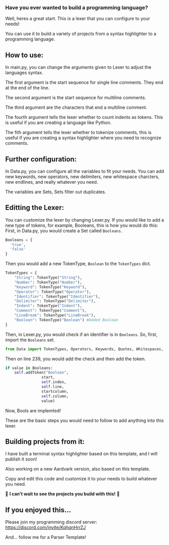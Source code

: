 ### Have you ever wanted to build a programming language?
Well, heres a great start. This is a lexer that you can configure to your needs! 

You can use it to build a variety of projects from a syntax highlighter to a programming language.


## How to use:
In main.py, you can change the arguments given to Lexer to adjust the languages syntax.

The first argument is the start sequence for single line comments. They end at the end of the line.

The second argument is the start sequence for multiline comments. 

The third argument are the characters that end a multiline comment.

The fourth argument tells the lexer whether to count indents as tokens. This is useful if you are creating a language like Python.

The fith argument tells the lexer whether to tokenize comments, this is useful if you are creating a syntax highlighter where you need to recognize comments.

## Further configuration:
In Data.py, you can configure all the variables to fit your needs. You can add new keywords, new operators, new delimiters, new whitespace charcters, new endlines, and really whatever you need.

The variables are Sets, Sets filter out duplicates.

## Editting the Lexer:
You can customize the lexer by changing Lexer.py. If you would like to add a new type of tokens, for example, Booleans, this is how you would do this:
First, in Data.py, you would create a Set called `Booleans`.
```py
Booleans = {
  'true',
  'false'
}
```
Then you would add a new TokenType, `Boolean` to the `TokenTypes` dict.
```py
TokenTypes = {
    "String": TokenType("String"),
    "Number": TokenType("Number"),
    "Keyword": TokenType("Keyword"),
    "Operator": TokenType("Operator"),
    "Identifier": TokenType("Identifier"),
    "Delimiter": TokenType("Delimiter"),
    "Indent": TokenType("Indent"),
    "Comment": TokenType("Comment"),
    "LineBreak": TokenType("LineBreak"),
    "Boolean": TokenType("Boolean") #Added Boolean
}
```
Then, in Lexer.py, you would check if an identifier is in `Booleans`. So, first, import the `Booleans` set.
```py
from Data import TokenTypes, Operators, Keywords, Quotes, Whitespaces, PureOperators, Delimiters, Newlines, Booleans
```
Then on line 239, you would add the check and then add the token.
```py
if value in Booleans:
    self.addToken("Boolean",
                start,
                self.index,
                self.line,
                startcolumn,
                self.column,
                value)
```
Now, Bools are implemted!

These are the basic steps you would need to follow to add anything into this lexer.


## Building projects from it:
I have built a terminal syntax highlighter based on this template, and I will publish it soon!

Also working on a new Aardvark version, also based on this template.

Copy and edit this code and customize it to your needs to build whatever you need. 

🙂 **I can't wait to see the projects you build with this!** 🎉
## If you enjoyed this...
Please join my programming discord server: https://discord.com/invite/KqhqnHrrZJ

And... follow me for a Parser Template!